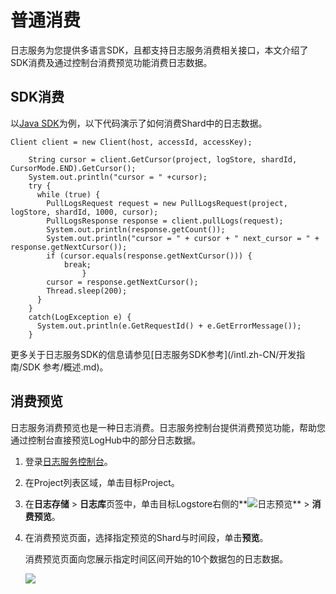 # 普通消费

日志服务为您提供多语言SDK，且都支持日志服务消费相关接口，本文介绍了SDK消费及通过控制台消费预览功能消费日志数据。

## SDK消费

以[Java SDK](https://github.com/aliyun/aliyun-log-java-sdk)为例，以下代码演示了如何消费Shard中的日志数据。

```
Client client = new Client(host, accessId, accessKey);

    String cursor = client.GetCursor(project, logStore, shardId, CursorMode.END).GetCursor();
    System.out.println("cursor = " +cursor);
    try {
      while (true) {
        PullLogsRequest request = new PullLogsRequest(project, logStore, shardId, 1000, cursor);
        PullLogsResponse response = client.pullLogs(request);
        System.out.println(response.getCount());
        System.out.println("cursor = " + cursor + " next_cursor = " + response.getNextCursor());
        if (cursor.equals(response.getNextCursor())) {
            break;
                }
        cursor = response.getNextCursor();
        Thread.sleep(200);
      }
    }
    catch(LogException e) {
      System.out.println(e.GetRequestId() + e.GetErrorMessage());
    }
```

更多关于日志服务SDK的信息请参见[日志服务SDK参考](/intl.zh-CN/开发指南/SDK 参考/概述.md)。

## 消费预览

日志服务消费预览也是一种日志消费。日志服务控制台提供消费预览功能，帮助您通过控制台直接预览LogHub中的部分日志数据。

1.  登录[日志服务控制台](https://sls.console.aliyun.com)。

2.  在Project列表区域，单击目标Project。

3.  在**日志存储** \> **日志库**页签中，单击目标Logstore右侧的**![日志预览](https://static-aliyun-doc.oss-cn-hangzhou.aliyuncs.com/assets/img/zh-CN/5595209951/p53655.png)** \> **消费预览**。

4.  在消费预览页面，选择指定预览的Shard与时间段，单击**预览**。

    消费预览页面向您展示指定时间区间开始的10个数据包的日志数据。

    ![](https://static-aliyun-doc.oss-cn-hangzhou.aliyuncs.com/assets/img/zh-CN/4705238951/p5786.png)


